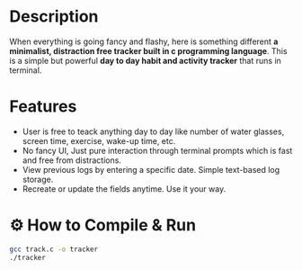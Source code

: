 # Description
When everything is going fancy and flashy, here is something different <b>a minimalist, distraction free tracker built in c programming language</b>. This is a simple but powerful <b>day to day habit and activity tracker</b> that runs in terminal.

# Features
<ul>
<li>User is free to teack anything day to day like number of water glasses, screen time, exercise, wake-up time, etc.</li>
<li>No fancy UI, Just pure interaction through terminal prompts which is fast and free from distractions.</li>
<li>View previous logs by entering a specific date. Simple text-based log storage.</li>
<li>Recreate or update the fields anytime. Use it your way.</li>
</ul>

# ⚙️ How to Compile & Run

```bash
gcc track.c -o tracker
./tracker
